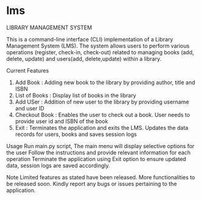 # lms
LIBRARY MANAGEMENT SYSTEM

This is a command-line interface (CLI) implementation of a Library Management System (LMS).
The system allows users to perform various operations (register, check-in, check-out) related to managing books (add, delete, update)
and users(add, delete,update) within a library.


Current Features
1) Add Book : Adding new book to the library by providing author, title and ISBN
2) List of Books : Display list of books in the library
3) Add USer : Addition of new user to the library by providing username and user ID
4) Checkout Book : Enables the user to check out a book. User needs to provide user id and ISBN of the book
5) Exit : Terminates the application and exits the LMS. Updates the data records for users, books and saves session logs


Usage
Run main.py script, The main menu will display selective options for the user
Follow the instructions and provide relevant information for each operation
Terminate the application using Exit option to ensure updated data, session logs are saved accordingly.

Note
Limited features as stated have been released. More functionalities to be released soon. 
Kindly report any bugs or issues pertaining to the application. 
